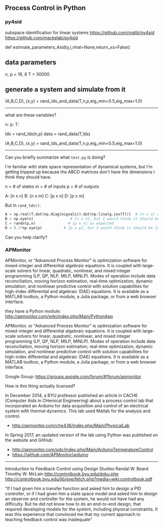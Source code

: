
## Process Control in Python

### py4sid

subspace identification for linear systems
https://github.com/mattjj/py4sid
https://github.com/mackelab/py4sid

def estimate_parameters_4sid(y,i,nhat=None,return_xs=False):


## data parameters
n, p = 16, 8
T = 30000

## generate a system and simulate from it
(A,B,C,D), (x,y) = rand_lds_and_data(T,n,p,eig_min=0.5,eig_max=1.0)

----

what are these variables?

n: 
p: 
T: 

lds = rand_lds(n,p)
data = rand_data(T,lds)

(A,B,C,D), (x,y) = rand_lds_and_data(T,n,p,eig_min=0.5,eig_max=1.0)

----

Can you briefly summarize what `test.py` is doing?

I'm familiar with state space representation of dynamical systems, but I'm getting tripped up because the ABCD matrices don't have the dimensions I think they should have.

n = # of states
m = # of inputs
p = # of outputs

A: [n x n]
B: [n x m]
C: [p x n]
D: [p x m]

But in `rand_lds()`:

```python
A = np.real(T.dot(np.diag(eigvals)).dot(np.linalg.inv(T)))  # [n x n] as expected
B = np.eye(n)                 # [n x n], but I would think it should be [n x m]
C = randn(p,n)               # [p x n] as expected
D = 0.1*np.eye(p)          # [p x p], but I would think it should be [p x m]
```

Can you help clarify?

### APMonitor

APMonitor, or "Advanced Process Monitor" is optimization software for mixed-integer and differential algebraic equations. It is coupled with large-scale solvers for linear, quadratic, nonlinear, and mixed integer programming (LP, QP, NLP, MILP, MINLP). Modes of operation include data reconciliation, moving horizon estimation, real-time optimization, dynamic simulation, and nonlinear predictive control with solution capabilities for high-index differential and algebraic (DAE) equations. It is available as a MATLAB toolbox, a Python module, a Julia package, or from a web browser interface.

they have a Python module: http://apmonitor.com/wiki/index.php/Main/PythonApp

APMonitor, or "Advanced Process Monitor" is optimization software for mixed-integer and differential algebraic equations. It is coupled with large-scale solvers for linear, quadratic, nonlinear, and mixed integer programming (LP, QP, NLP, MILP, MINLP). Modes of operation include data reconciliation, moving horizon estimation, real-time optimization, dynamic simulation, and nonlinear predictive control with solution capabilities for high-index differential and algebraic (DAE) equations. It is available as a MATLAB toolbox, a Python module, a Julia package, or from a web browser interface.

Google Group: https://groups.google.com/forum/#!forum/apmonitor

How is this thing actually licensed?

In December 2014, a BYU professor published an article in CACHE (Computer Aids in CHemical Engineering) about a process control lab that incorporated an Arduino for data acquisition and control of an electrical system with thermal dynamics.  This lab used Matlab for the analysis and control.

+ http://apmonitor.com/che436/index.php/Main/PhysicalLab

In Spring 2017, an updated version of the lab using Python was published on the website and GitHub:

+ http://apmonitor.com/pdc/index.php/Main/ArduinoTemperatureControl
+ https://github.com/APMonitor/arduino

----

Introduction to Feedback Control using Design Studies
Randal W. Beard
Timothy W. McLain
http://controlbook.byu.edu/doku.php
http://controlbook.byu.edu/lib/exe/fetch.php?media=wiki:controlbook.pdf

"If I had given him
a transfer function and asked him to design a PID controller, or if I had given
him a state space model and asked him to design an observer and controller for
the system, he would not have had any difficulty. But he did not know how
to do an end-to-end design, that required developing models for the system,
including physical constraints. It was this experience that convinced me that
my current approach to teaching feedback control was inadequate"
